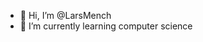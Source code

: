 - 👋 Hi, I’m @LarsMench
- 🌱 I’m currently learning computer science

<!---
LarsMench/LarsMench is a ✨ special ✨ repository because its `README.md` (this file) appears on your GitHub profile.
You can click the Preview link to take a look at your changes.
--->
